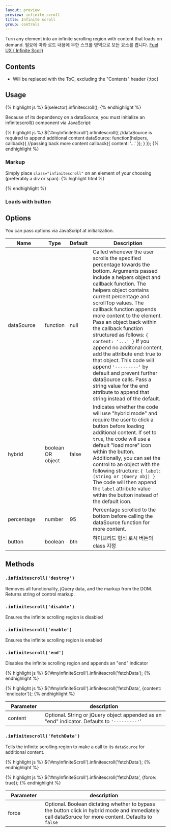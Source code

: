 ```yaml
---
layout: preview
preview: infinite-scroll
title: Infinite scroll
group: controls
---
```


Turn any element into an infinite scrolling region with content that loads on demand. 필요에 따라 로드 내용에 무한 스크롤 영역으로 모든 요소를 켭니다.
[Fuel UX ( Infinite Scoll)](http://getfuelux.com/javascript.html#infinite-scroll)

## Contents

* Will be replaced with the ToC, excluding the "Contents" header
{:toc}

## Usage
{% highlight js %}
$(selector).infinitescroll();
{% endhighlight %}

Because of its dependency on a dataSource, you must initialize an infinitescroll() component via JavaScript:

{% highlight js %}
$('#myInfiniteScroll').infinitescroll({
  //dataSource is required to append additional content
  dataSource: function(helpers, callback){
    //passing back more content
    callback({ content: '...' });
  }
});
{% endhighlight %}

### Markup
Simply place `class="infinitescroll"` on an element of your choosing (preferably a div or span).
{% highlight html %}
<div class="infinitescroll" id="myInfiniteScroll"></div>
{% endhighlight %}


### Loads with button


## Options
You can pass options via JavaScript at initialization.


<div class="table-responsive">
  <table class="table table-bordered table-striped">
    <thead>
     <tr>
       <th style="width: 100px;">Name</th>
       <th style="width: 50px;">Type</th>
       <th style="width: 50px;">Default</th>
       <th>Description</th>
     </tr>
    </thead>
    <tbody>
     <tr>
       <td>dataSource</td>
       <td>function</td>
       <td>null</td>
       <td>
       Called whenever the user scrolls the specified percentage towards the bottom. Arguments passed include a helpers object and callback function. The helpers object contains current percentage and scrollTop values. The callback function appends more content to the element. Pass an object back within the callback function structured as follows: <code>{ content: '...' }</code> If you append no additonal content, add the attribute end: true to that object. This code will append <code>'---------'</code> by default and prevent further dataSource calls. Pass a string value for the end attribute to append that string instead of the default.
       </td>
     </tr>
     <tr>
       <td>hybrid</td>
       <td>boolean OR object</td>
       <td>false</td>
       <td>
       Indicates whether the code will use "hybrid mode" and require the user to click a button before loading additional content. If set to <code>true</code>, the code will use a default "load more" icon within the button. Additionally, you can set the control to an object with the following structure: <code>{ label: (string or jQuery obj) }</code> The code will then append the <code>label</code> attribute value within the button instead of the default icon.
       </td>
     </tr>
     <tr>
       <td>percentage</td>
       <td>number</td>
       <td>95</td>
       <td>	Percentage scrolled to the bottom before calling the dataSource function for more content.</td>
     </tr>
     <tr>
       <td>button</td>
       <td>boolean</td>
       <td>btn</td>
       <td>하이브리드 형식 로시 버튼의 class 지정</td>
     </tr>
    </tbody>
  </table>
</div>


## Methods

### `.infinitescroll('destroy')`

Removes all functionality, jQuery data, and the markup from the DOM. Returns string of control markup.


### `.infinitescroll('disable')`
Ensures the infinite scrolling region is disabled


### `.infinitescroll('enable')`
Ensures the infinite scrolling region is enabled


### `.infinitescroll('end')`
Disables the infinite scrolling region and appends an "end" indicator

{% highlight js %}
$('#myInfiniteScroll').infinitescroll('fetchData');
{% endhighlight %}

{% highlight js %}
$('#myInfiniteScroll').infinitescroll('fetchData', {content: 'endicator'});
{% endhighlight %}

<div class="table-responsive">
  <table class="table table-bordered">
    <thead>
     <tr>
       <th style="width: 100px;">Parameter</th>
       <th>description</th>
     </tr>
    </thead>
    <tbody>
     <tr>
       <td>content</td>
       <td>
       Optional. String or jQuery object appended as an "end" indicator. Defaults to <code>'---------'</code>'
       </td>
     </tr>
    </tbody>
  </table>
</div>

### `.infinitescroll('fetchData')`

Tells the infinite scrolling region to make a call to its `dataSource` for additional content.

{% highlight js %}
$('#myInfiniteScroll').infinitescroll('fetchData');
{% endhighlight %}

{% highlight js %}
$('#myInfiniteScroll').infinitescroll('fetchData', {force: true});
{% endhighlight %}

<div class="table-responsive">
  <table class="table table-bordered">
    <thead>
     <tr>
       <th style="width: 100px;">Parameter</th>
       <th>description</th>
     </tr>
    </thead>
    <tbody>
     <tr>
       <td>force</td>
       <td>
       Optional. Boolean dictating whether to bypass the button click in hybrid mode and immediately call dataSoruce for more content. Defaults to <code>false</code>
       </td>
     </tr>
    </tbody>
  </table>
</div>
